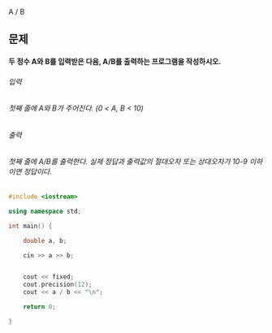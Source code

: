 A / B
## 문제
#### 두 정수 A와 B를 입력받은 다음, A/B를 출력하는 프로그램을 작성하시오.
###### 입력
###### 첫째 줄에 A와 B가 주어진다. (0 < A, B < 10)
###### 출력
###### 첫째 줄에 A/B를 출력한다. 실제 정답과 출력값의 절대오차 또는 상대오차가 10-9 이하이면 정답이다.

```c++
#include <iostream>

using namespace std;

int main() {

	double a, b;

	cin >> a >> b;


	cout << fixed;
	cout.precision(12);
	cout << a / b << "\n";

	return 0;

}
```
